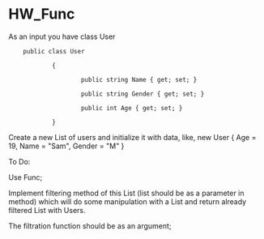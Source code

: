 # HW_Func

As an input you have class User

        public class User

                {

                        public string Name { get; set; }

                        public string Gender { get; set; }

                        public int Age { get; set; }

                }


Create a new List of users and initialize it with data, like, new User { Age = 19, Name = "Sam", Gender = "M" }

To Do:

Use Func;

Implement filtering method of this List (list should be as a parameter in method) which will do some manipulation with a List and return already filtered List with Users.

The filtration function should be as an argument;
